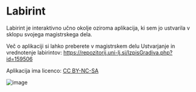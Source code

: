 # Labirint
Labirint je interaktivno učno okolje oziroma aplikacija, ki sem jo ustvarila v sklopu svojega magistrskega dela.

Več o aplikaciji si lahko preberete v magistrskem delu Ustvarjanje in vrednotenje labirintov: https://repozitorij.uni-lj.si/IzpisGradiva.php?id=159506

Aplikacija ima licenco: [CC BY-NC-SA](https://creativecommons.org/licenses/by-nc-sa/4.0/)

![image](https://github.com/user-attachments/assets/19024f2f-fa4c-4842-8b92-2fe164becd00)
